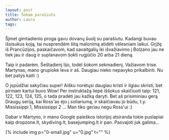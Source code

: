 ```yaml
---
layout: post
title: Šokam parašiutu
author: Laura
tags: 
---
```


Šįmet gimtadienio proga gavu dovanų šuolį su parašiutu. Kadangi buvau išsisukus koją, tai nusprendėm šitą malonimą atidėti vėlesniam laikui. Grįžę iš Prancūzijos, paskaičavom, kad savaitgalių iki išvažiavimo į Bolzano jau ne tiek jau ir daug ir suplanavom šokti rugjūčio 20 arba 21 dieną.

Taip ir padarėm. Šeštadienį lijo, todėl šokom sekmadienį. Važiavom trise. Martynas, mano grupiokė Ieva ir aš. Daugiau nieko nepavyko prikalbinti. Nu bet patys kalti :)

O įspūdžiai sakyčiau super! Aišku norėtųsi daugiau kristi ir ilgiau skristi, bet pirmam kartui buvo Wow! Per instruktažą liepė iššokus skaičiuoti taip: 121, 122, 123, 124, 125, o tada pradėti jau kažką daryti. Bet aš prisiminiau gerą Draugų seriją, kai Ross'as ėjo į soliariumą, ir skaičiavau jo būdu, t.y. Mississippi 1, Mississippi 2 ... Man tiko geriau negu Ross'ui :) 

Dabar ir Martyno, ir mano Google paieškos istorijoj atsiranda tokie puslapiai kaip dropzone.lt, skydiving.lt, basejumping.lt ir pan. Pasvajoti juk galima...

{% include img p="0-small.jpg" u="0.jpg" t="" %}
